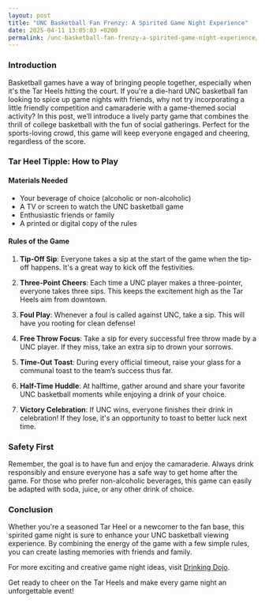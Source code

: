 ```yaml
---
layout: post
title: "UNC Basketball Fan Frenzy: A Spirited Game Night Experience"
date: 2025-04-11 13:05:03 +0200
permalink: /unc-basketball-fan-frenzy-a-spirited-game-night-experience/
---
```



### Introduction

Basketball games have a way of bringing people together, especially when it's the Tar Heels hitting the court. If you're a die-hard UNC basketball fan looking to spice up game nights with friends, why not try incorporating a little friendly competition and camaraderie with a game-themed social activity? In this post, we’ll introduce a lively party game that combines the thrill of college basketball with the fun of social gatherings. Perfect for the sports-loving crowd, this game will keep everyone engaged and cheering, regardless of the score.

### Tar Heel Tipple: How to Play

#### Materials Needed

- Your beverage of choice (alcoholic or non-alcoholic)
- A TV or screen to watch the UNC basketball game
- Enthusiastic friends or family
- A printed or digital copy of the rules
  
#### Rules of the Game

1. **Tip-Off Sip**: Everyone takes a sip at the start of the game when the tip-off happens. It's a great way to kick off the festivities.

2. **Three-Point Cheers**: Each time a UNC player makes a three-pointer, everyone takes three sips. This keeps the excitement high as the Tar Heels aim from downtown.

3. **Foul Play**: Whenever a foul is called against UNC, take a sip. This will have you rooting for clean defense!

4. **Free Throw Focus**: Take a sip for every successful free throw made by a UNC player. If they miss, take an extra sip to drown your sorrows.

5. **Time-Out Toast**: During every official timeout, raise your glass for a communal toast to the team’s success thus far.

6. **Half-Time Huddle**: At halftime, gather around and share your favorite UNC basketball moments while enjoying a drink of your choice.

7. **Victory Celebration**: If UNC wins, everyone finishes their drink in celebration! If they lose, it's an opportunity to toast to better luck next time.

### Safety First

Remember, the goal is to have fun and enjoy the camaraderie. Always drink responsibly and ensure everyone has a safe way to get home after the game. For those who prefer non-alcoholic beverages, this game can easily be adapted with soda, juice, or any other drink of choice.

### Conclusion

Whether you're a seasoned Tar Heel or a newcomer to the fan base, this spirited game night is sure to enhance your UNC basketball viewing experience. By combining the energy of the game with a few simple rules, you can create lasting memories with friends and family.

For more exciting and creative game night ideas, visit [Drinking Dojo](https://drinkingdojo.com).

Get ready to cheer on the Tar Heels and make every game night an unforgettable event!